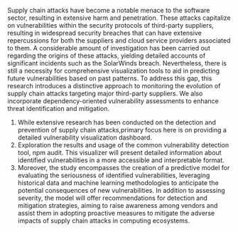  Supply chain attacks have become a notable menace to the software sector, resulting in extensive harm and penetration. These attacks capitalize on vulnerabilities within the security protocols of third-party suppliers, resulting in widespread security breaches that can have extensive repercussions for both the suppliers and cloud service providers associated to them. A considerable amount of investigation has been carried out regarding the origins of these attacks, yielding detailed accounts of significant incidents such as the SolarWinds breach. Nevertheless, there is still a necessity for comprehensive visualization tools to aid in predicting future vulnerabilities based on past patterns. To address this gap, this research introduces a distinctive approach to monitoring the evolution of supply chain attacks targeting major third-party suppliers. We also incorporate dependency-oriented vulnerability assessments to enhance threat identification and mitigation.

  1. While extensive research has been conducted on the detection and prevention of supply chain attacks,primary focus here is on providing a detailed vulnerability visualization dashboard. 
  2. Exploration the results and usage of the common vulnerability detection tool, npm audit.  This visualizer will present detailed information about identified vulnerabilities in a more accessible and interpretable format. 
  3. Moreover, the study encompasses the creation of a predictive model for evaluating the seriousness of identified vulnerabilities, leveraging historical data and machine learning methodologies to anticipate the potential consequences of new vulnerabilities. In addition to assessing severity, the model will offer recommendations for detection and mitigation strategies, aiming to raise awareness among vendors and assist them in adopting proactive measures to mitigate the adverse impacts of supply chain attacks in computing ecosystems.

